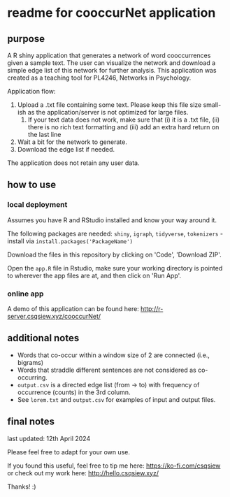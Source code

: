 # readme for cooccurNet application

## purpose

A R shiny application that generates a network of word cooccurrences given a sample text. The user can visualize the network and download a simple edge list of this network for further analysis. This application was created as a teaching tool for PL4246, Networks in Psychology. 

Application flow: 

1. Upload a .txt file containing some text. Please keep this file size small-ish as the application/server is not optimized for large files. 
   1. If your text data does not work, make sure that (i) it is a .txt file,  (ii) there is no rich text formatting and (iii) add an extra hard return on the last line
2. Wait a bit for the network to generate. 
3. Download the edge list if needed. 

The application does not retain any user data. 

## how to use

### local deployment

Assumes you have R and RStudio installed and know your way around it. 

The following packages are needed: `shiny`, `igraph`, `tidyverse`, `tokenizers` - install via `install.packages('PackageName')`

Download the files in this repository by clicking on 'Code', 'Download ZIP'.

Open the `app.R` file in Rstudio, make sure your working directory is pointed to wherever the app files are at, and then click on 'Run App'. 

### online app 

A demo of this application can be found here: http://r-server.csqsiew.xyz/cooccurNet/ 

## additional notes 

- Words that co-occur within a window size of 2 are connected (i.e., bigrams) 
- Words that straddle different sentences are not considered as co-occurring.  
- `output.csv` is a directed edge list (from -> to) with frequency of occurrence (counts) in the 3rd column.  
- See `lorem.txt` and `output.csv` for examples of input and output files.

## final notes

last updated: 12th April 2024 

Please feel free to adapt for your own use. 

If you found this useful, feel free to tip me here: https://ko-fi.com/csqsiew or check out my work here: http://hello.csqsiew.xyz/ 

Thanks! :)

